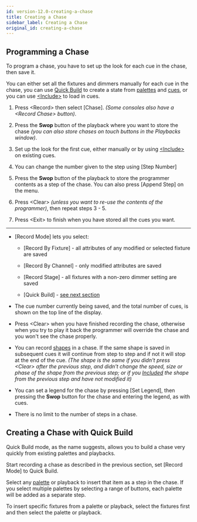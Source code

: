 ```yaml
---
id: version-12.0-creating-a-chase
title: Creating a Chase
sidebar_label: Creating a Chase
original_id: creating-a-chase
---
```


Programming a Chase
-------------------

To program a chase, you have to set up the look for each cue in the
chase, then save it.

You can either set all the fixtures and dimmers manually for each cue in
the chase, you can use [Quick Build](#creating-a-chase-with-quick-build)
to create a state from [palettes](../palettes.md) and
[cues](../cues.md), or you can use 
[\<Include\>](../cues/editing-cues.md#using-parts-of-existing-cues-the-include-function)
to load in cues.

1. Press \<Record\> then select \[Chase\]. *(Some consoles also have a
\<Record Chase\> button)*.

2. Press the **Swop** button of the playback where you want to store the
chase *(you can also store chases on touch buttons in the Playbacks
window)*.

3. Set up the look for the first cue, either manually or by using
[\<Include\>](../cues/editing-cues.md#using-parts-of-existing-cues-the-include-function)
on existing cues.

4. You can change the number given to the step using \[Step Number\]

5. Press the **Swop** button of the playback to store the programmer
contents as a step of the chase. You can also press \[Append Step\] on
the menu.

6. Press \<Clear\> *(unless you want to re-use the contents of the
programmer)*, then repeat steps 3 - 5.

7. Press \<Exit\> to finish when you have stored all the cues you want.

---

-   \[Record Mode\] lets you select: 
    
    - \[Record By Fixture\] - all attributes of
    any modified or selected fixture are saved
    
    - \[Record By Channel\] - only
    modified attributes are saved
    
    - \[Record Stage\] - all fixtures with a
    non-zero dimmer setting are saved
    
    - \[Quick Build\] - [see next section](#creating-a-chase-with-quick-build)

-   The cue number currently being saved, and the total number of cues,
    is shown on the top line of the display.

-   Press \<Clear\> when you have finished recording the chase,
    otherwise when you try to play it back the programmer will override
    the chase and you won't see the chase properly.

-   You can record [shapes](../effects.md) in a chase. If the same shape is saved in
    subsequent cues it will continue from step to step and if not it
    will stop at the end of the cue. *(The shape is the same if you
    didn't press \<Clear\> after the previous step, and didn't change
    the speed, size or phase of the shape from the previous step; or if
    you [Included](../cues/editing-cues.md#using-parts-of-existing-cues-the-include-function)
    the shape from the previous step and have not modified
    it)*

-   You can set a legend for the chase by pressing \[Set Legend\], then
    pressing the **Swop** button for the chase and entering the legend, as
    with cues.

-   There is no limit to the number of steps in a chase.

Creating a Chase with Quick Build
---------------------------------

Quick Build mode, as the name suggests, allows you to build a chase very
quickly from existing palettes and playbacks.

Start recording a chase as described in the previous section, set
\[Record Mode\] to Quick Build.

Select any [palette](../palettes.md) or playback to insert that item as a step in the
chase. If you select multiple palettes by selecting a range of buttons,
each palette will be added as a separate step.

To insert specific fixtures from a palette or playback, select the
fixtures first and then select the palette or playback.